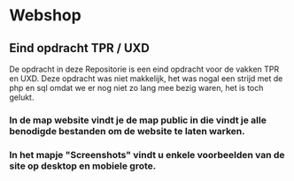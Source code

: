 # Webshop

## Eind opdracht TPR / UXD

De opdracht in deze Repositorie is een eind opdracht voor de vakken TPR en UXD.
Deze opdracht was niet makkelijk, het was nogal een strijd met de php en sql omdat we er nog niet zo lang mee bezig waren, het is toch gelukt.

### In de map website vindt je de map public in die vindt je alle benodigde bestanden om de website te laten warken.
### In het mapje "Screenshots" vindt u enkele voorbeelden van de site op desktop en mobiele grote.
